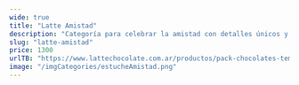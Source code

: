 ```yaml
---
wide: true
title: "Latte Amistad"
description: "Categoría para celebrar la amistad con detalles únicos y creativos."
slug: "latte-amistad"
price: 1300
urlTB: "https://www.lattechocolate.com.ar/productos/pack-chocolates-tematica-amistad/"
image: "/imgCategories/estucheAmistad.png"
---
```

